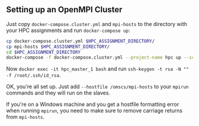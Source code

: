 ## Setting up an OpenMPI Cluster
Just copy `docker-compose.cluster.yml` and `mpi-hosts` to the directory with your HPC assignments and run `docker-compose up`:

```bash
cp docker-compose.cluster.yml $HPC_ASSIGNMENT_DIRECTORY/
cp mpi-hosts $HPC_ASSIGNMENT_DIRECTORY/
cd $HPC_ASSIGNMENT_DIRECTORY
docker-compose -f docker-compose.cluster.yml --project-name hpc up --scale slave=4
```

Now `docker exec -it hpc_master_1 bash` and run
`ssh-keygen -t rsa -N "" -f /root/.ssh/id_rsa`.

OK, you're all set up. Just add `--hostfile /omscs/mpi-hosts` to your `mpirun` commands and they will run on the slaves.

If you're on a Windows machine and you get a hostfile formatting error when running `mpirun`, you need to make sure to remove carriage returns from `mpi-hosts`.
